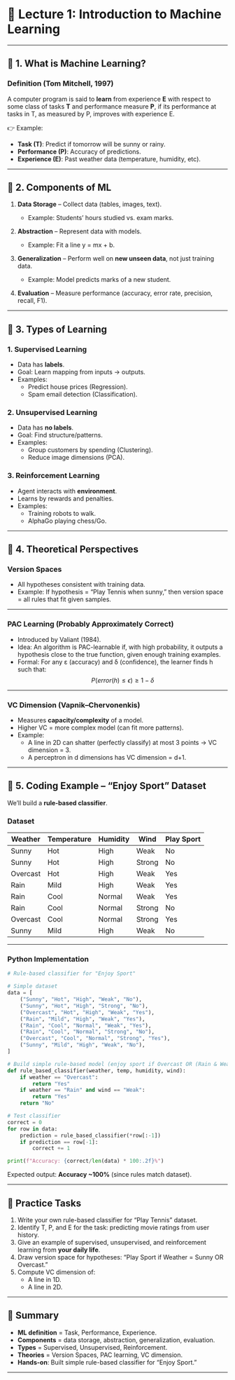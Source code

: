 
# 📘 Lecture 1: Introduction to Machine Learning

---

## 🔹 1. What is Machine Learning?

### **Definition (Tom Mitchell, 1997)**  
A computer program is said to **learn** from experience **E** with respect to some class of tasks **T** and performance measure **P**, if its performance at tasks in T, as measured by P, improves with experience E.

👉 Example:  
- **Task (T)**: Predict if tomorrow will be sunny or rainy.  
- **Performance (P)**: Accuracy of predictions.  
- **Experience (E)**: Past weather data (temperature, humidity, etc).  

---

## 🔹 2. Components of ML

1. **Data Storage** – Collect data (tables, images, text).  
   - Example: Students’ hours studied vs. exam marks.  

2. **Abstraction** – Represent data with models.  
   - Example: Fit a line y = mx + b.  

3. **Generalization** – Perform well on **new unseen data**, not just training data.  
   - Example: Model predicts marks of a new student.  

4. **Evaluation** – Measure performance (accuracy, error rate, precision, recall, F1).  

---

## 🔹 3. Types of Learning

### **1. Supervised Learning**
- Data has **labels**.  
- Goal: Learn mapping from inputs → outputs.  
- Examples:  
  - Predict house prices (Regression).  
  - Spam email detection (Classification).  

### **2. Unsupervised Learning**
- Data has **no labels**.  
- Goal: Find structure/patterns.  
- Examples:  
  - Group customers by spending (Clustering).  
  - Reduce image dimensions (PCA).  

### **3. Reinforcement Learning**
- Agent interacts with **environment**.  
- Learns by rewards and penalties.  
- Examples:  
  - Training robots to walk.  
  - AlphaGo playing chess/Go.  

---

## 🔹 4. Theoretical Perspectives

### **Version Spaces**
- All hypotheses consistent with training data.  
- Example: If hypothesis = “Play Tennis when sunny,” then version space = all rules that fit given samples.

---

### **PAC Learning (Probably Approximately Correct)**
- Introduced by Valiant (1984).  
- Idea: An algorithm is PAC-learnable if, with high probability, it outputs a hypothesis close to the true function, given enough training examples.  
- Formal: For any ε (accuracy) and δ (confidence), the learner finds h such that:  
  $$
  P(error(h) \leq \epsilon) \geq 1 - \delta
  $$  

---

### **VC Dimension (Vapnik–Chervonenkis)**
- Measures **capacity/complexity** of a model.  
- Higher VC = more complex model (can fit more patterns).  
- Example:  
  - A line in 2D can shatter (perfectly classify) at most 3 points → VC dimension = 3.  
  - A perceptron in d dimensions has VC dimension = d+1.  

---

## 🔹 5. Coding Example – “Enjoy Sport” Dataset

We’ll build a **rule-based classifier**.  

### Dataset

| Weather | Temperature | Humidity | Wind | Play Sport |
|---------|-------------|----------|------|------------|
| Sunny   | Hot         | High     | Weak | No         |
| Sunny   | Hot         | High     | Strong | No      |
| Overcast| Hot         | High     | Weak | Yes        |
| Rain    | Mild        | High     | Weak | Yes        |
| Rain    | Cool        | Normal   | Weak | Yes        |
| Rain    | Cool        | Normal   | Strong | No      |
| Overcast| Cool        | Normal   | Strong | Yes      |
| Sunny   | Mild        | High     | Weak | No         |

---

### Python Implementation

```python
# Rule-based classifier for "Enjoy Sport"

# Simple dataset
data = [
    ("Sunny", "Hot", "High", "Weak", "No"),
    ("Sunny", "Hot", "High", "Strong", "No"),
    ("Overcast", "Hot", "High", "Weak", "Yes"),
    ("Rain", "Mild", "High", "Weak", "Yes"),
    ("Rain", "Cool", "Normal", "Weak", "Yes"),
    ("Rain", "Cool", "Normal", "Strong", "No"),
    ("Overcast", "Cool", "Normal", "Strong", "Yes"),
    ("Sunny", "Mild", "High", "Weak", "No"),
]

# Build simple rule-based model (enjoy sport if Overcast OR (Rain & Weak Wind))
def rule_based_classifier(weather, temp, humidity, wind):
    if weather == "Overcast":
        return "Yes"
    if weather == "Rain" and wind == "Weak":
        return "Yes"
    return "No"

# Test classifier
correct = 0
for row in data:
    prediction = rule_based_classifier(*row[:-1])
    if prediction == row[-1]:
        correct += 1

print(f"Accuracy: {correct/len(data) * 100:.2f}%")
```

Expected output: **Accuracy ~100%** (since rules match dataset).

---

## 🎯 Practice Tasks
1. Write your own rule-based classifier for “Play Tennis” dataset.  
2. Identify T, P, and E for the task: predicting movie ratings from user history.  
3. Give an example of supervised, unsupervised, and reinforcement learning from **your daily life**.  
4. Draw version space for hypotheses: “Play Sport if Weather = Sunny OR Overcast.”  
5. Compute VC dimension of:  
   - A line in 1D.  
   - A line in 2D.  

---

## 📝 Summary
- **ML definition** = Task, Performance, Experience.  
- **Components** = data storage, abstraction, generalization, evaluation.  
- **Types** = Supervised, Unsupervised, Reinforcement.  
- **Theories** = Version Spaces, PAC learning, VC dimension.  
- **Hands-on**: Built simple rule-based classifier for “Enjoy Sport.”  

---
